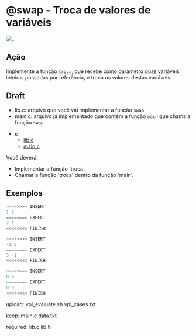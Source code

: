 # @swap - Troca de valores de variáveis

![_](cover.jpg)

## Ação

Implemente a função `troca`, que recebe como parâmetro duas variáveis inteiras passadas por referência, e troca os valores destas variáveis.


## Draft

- lib.c: arquivo que você vai implementar a função `swap`.
- main.c: arquivo já implementado que contém a função `main` que chama a função `swap`.

<!-- links .cache/draft -->
- c
  - [lib.c](.cache/draft/c/lib.c)
  - [main.c](.cache/draft/c/main.c)
<!-- links -->

Você deverá:

- Implementar a função 'troca'.
- Chamar a função 'troca' dentro da função 'main'.

## Exemplos

``` py
>>>>>>>> INSERT
1 2
======== EXPECT
2 1
<<<<<<<< FINISH
```

```py
>>>>>>>> INSERT
-1 3
======== EXPECT
3 -1
<<<<<<<< FINISH
```

```py
>>>>>>>> INSERT
0 0
======== EXPECT
0 0
<<<<<<<< FINISH
```


upload:
   vpl_evaluate.sh
   vpl_cases.txt

keep:
   main.c
   data.txt

required:
   lib.c
   lib.h